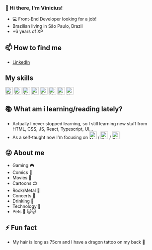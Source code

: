 ### 👋 Hi there, I'm Vinicius!

* 💻 Front-End Developer looking for a job!
* Brazilian living in São Paulo, Brazil
* +6 years of XP

## 📫 How to find me
* [LinkedIn](https://www.linkedin.com/in/viniciuscosta89/)

## My skills
<code><img height="24" src="https://img.shields.io/badge/-HTML-333333?style=flat-square&logo=HTML5" alt="HTML5"/></code>
<code><img height="24" src="https://img.shields.io/badge/-CSS-333333?style=flat-square&logo=CSS3&logoColor=1572B6" alt="CSS"/></code>
<code><img height="24" src="https://img.shields.io/badge/-Javascript-333333?style=flat-square&logo=javascript" alt="Javascript"/></code>
<code><img height="24" src="https://img.shields.io/badge/-Typescript-333333?style=flat-square&logo=Typescript" alt="Typescript"/></code>
<code><img height="24" src="https://img.shields.io/badge/-React-333333?style=flat-square&logo=React" alt="React"/></code>
<code><img height="24" src="https://img.shields.io/badge/-Sass-333333?style=flat-square&logo=sass" alt="Sass"/></code>
<code><img height="24" src="https://img.shields.io/badge/-WordPress-333333?style=flat-square&logo=wordpress" alt="WordPress"/></code>
<code><img height="24" src="https://img.shields.io/badge/-git-333333?style=flat-square&logo=git" alt="git"/></code>

## :books: What am i learning/reading lately?
* Actually I never stopped learning, so I still learning new stuff from HTML, CSS, JS, React, Typescript, UI...
* As a self-taught now I'm focusing on <img height="24" src="https://img.shields.io/badge/-Next.js-333333?style=flat-square&logo=Next.js" alt="Next.js"/> / <img height="24" src="https://img.shields.io/badge/-React-333333?style=flat-square&logo=React" alt="React"/> / <img height="24" src="https://img.shields.io/badge/-Storybook-333333?style=flat-square&logo=Storybook" alt="Storybook"/>

## :stuck_out_tongue_winking_eye: About me
* Gaming :video_game:
* Comics :book:
* Movies :movie_camera:
* Cartoons :tv:
* Rock/Metal :guitar:
* Concerts :dancer:
* Drinking :tropical_drink:
* Technology :iphone:
* Pets :wolf: :cat::cat:

## ⚡ Fun fact

* My hair is long as 75cm and I have a dragon tattoo on my back :dragon:
